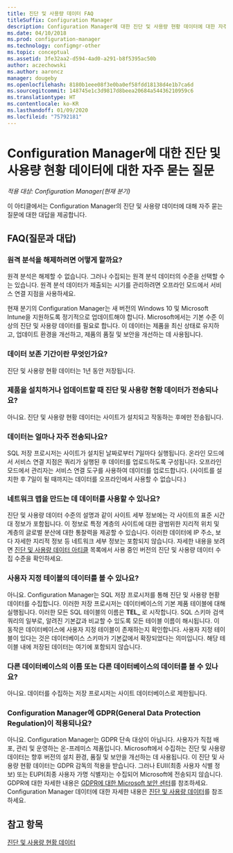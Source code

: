 ```yaml
---
title: 진단 및 사용량 데이터 FAQ
titleSuffix: Configuration Manager
description: Configuration Manager에 대한 진단 및 사용량 현황 데이터에 대한 자주 묻는 질문을 찾습니다.
ms.date: 04/10/2018
ms.prod: configuration-manager
ms.technology: configmgr-other
ms.topic: conceptual
ms.assetid: 3fe32aa2-d594-4ad0-a291-b8f5395ac50b
author: aczechowski
ms.author: aaroncz
manager: dougeby
ms.openlocfilehash: 8180b1eee08f3e0ba0ef58fdd18138d4e1b7ca6d
ms.sourcegitcommit: 148745e1c3d9817d8beea20684a54436210959c6
ms.translationtype: HT
ms.contentlocale: ko-KR
ms.lasthandoff: 01/09/2020
ms.locfileid: "75792181"
---
```

# <a name="frequently-asked-questions-about-diagnostics-and-usage-data-for-configuration-manager"></a>Configuration Manager에 대한 진단 및 사용량 현황 데이터에 대한 자주 묻는 질문

*적용 대상: Configuration Manager(현재 분기)*

이 아티클에서는 Configuration Manager의 진단 및 사용량 데이터에 대해 자주 묻는 질문에 대한 대답을 제공합니다.

## <a name="faqs"></a>FAQ(질문과 대답)

###  <a name="bkmk_off"></a> 원격 분석을 해제하려면 어떻게 할까요?  
원격 분석은 해제할 수 없습니다. 그러나 수집되는 원격 분석 데이터의 수준을 선택할 수는 있습니다. 원격 분석 데이터가 제출되는 시기를 관리하려면 오프라인 모드에서 서비스 연결 지점을 사용하세요.

현재 분기의 Configuration Manager는 새 버전의 Windows 10 및 Microsoft Intune을 지원하도록 정기적으로 업데이트해야 합니다. Microsoft에서는 기본 수준 이상의 진단 및 사용량 데이터를 필요로 합니다. 이 데이터는 제품을 최신 상태로 유지하고, 업데이트 환경을 개선하고, 제품의 품질 및 보안을 개선하는 데 사용됩니다.

###  <a name="bkmk_retention"></a> 데이터 보존 기간이란 무엇인가요?  
 진단 및 사용량 현황 데이터는 1년 동안 저장됩니다.  

###  <a name="bkmk_update"></a> 제품을 설치하거나 업데이트할 때 진단 및 사용량 현황 데이터가 전송되나요?  
 아니요. 진단 및 사용량 현황 데이터는 사이트가 설치되고 작동하는 후에만 전송됩니다.  

###  <a name="bkmk_frequency"></a> 데이터는 얼마나 자주 전송되나요?  
 SQL 저장 프로시저는 사이트가 설치된 날짜로부터 7일마다 실행됩니다. 온라인 모드에서 서비스 연결 지점은 쿼리가 실행된 후 데이터를 업로드하도록 구성됩니다. 오프라인 모드에서 관리자는 서비스 연결 도구를 사용하여 데이터를 업로드합니다. (사이트를 설치한 후 7일이 될 때까지는 데이터를 오프라인에서 사용할 수 없습니다.)  

###  <a name="bkmk_network"></a> 네트워크 맵을 만드는 데 데이터를 사용할 수 있나요?  
 진단 및 사용량 데이터 수준의 설명과 같이 사이트 세부 정보에는 각 사이트의 표준 시간대 정보가 포함됩니다. 이 정보로 특정 계층의 사이트에 대한 광범위한 지리적 위치 및 계층의 글로벌 분산에 대한 통찰력을 제공할 수 있습니다. 이러한 데이터에 IP 주소, 보다 자세한 지리적 정보 등 네트워크 세부 정보는 포함되지 않습니다. 자세한 내용을 보려면 [진단 및 사용량 데이터 아티클](/sccm/core/plan-design/diagnostics/diagnostics-and-usage-data#articles) 목록에서 사용 중인 버전의 진단 및 사용량 데이터 수집 수준을 확인하세요.


###  <a name="bkmk_tables"></a> 사용자 지정 테이블의 데이터를 볼 수 있나요?  
 아니요. Configuration Manager는 SQL 저장 프로시저를 통해 진단 및 사용량 현황 데이터를 수집합니다. 이러한 저장 프로시저는 데이터베이스의 기본 제품 테이블에 대해 실행됩니다. 이러한 모든 SQL 테이블의 이름은 **TEL_** 로 시작합니다. SQL 스키마 검색 쿼리의 일부로, 알려진 기본값과 비교할 수 있도록 모든 테이블 이름이 해시됩니다. 이 동작은 데이터베이스에 사용자 지정 테이블이 존재하는지 확인합니다. 사용자 지정 테이블이 있다는 것은 데이터베이스 스키마가 기본값에서 확장되었다는 의미입니다. 해당 테이블 내에 저장된 데이터는 여기에 포함되지 않습니다.  

###  <a name="bkmk_databases"></a> 다른 데이터베이스의 이름 또는 다른 데이터베이스의 데이터를 볼 수 있나요? 
 아니요. 데이터를 수집하는 저장 프로시저는 사이트 데이터베이스로 제한됩니다.  

### <a name="bkmk_gdpr"></a> Configuration Manager에 GDPR(General Data Protection Regulation)이 적용되나요?
 아니요. Configuration Manager는 GDPR 단속 대상이 아닙니다. 사용자가 직접 배포, 관리 및 운영하는 온-프레미스 제품입니다. Microsoft에서 수집하는 진단 및 사용량 데이터는 향후 버전의 설치 환경, 품질 및 보안을 개선하는 데 사용됩니다. 이 진단 및 사용량 현황 데이터는 GDPR 감독의 적용을 받습니다. 그러나 EUII(최종 사용자 식별 정보) 또는 EUPI(최종 사용자 가명 식별자)는 수집되어 Microsoft에 전송되지 않습니다. GDPR에 대한 자세한 내용은 [GDPR에 대한 Microsoft 보안 센터](https://microsoft.com/gdpr)를 참조하세요. Configuration Manager 데이터에 대한 자세한 내용은 [진단 및 사용량 데이터](/sccm/core/plan-design/diagnostics/diagnostics-and-usage-data)를 참조하세요.


## <a name="see-also"></a>참고 항목  
 [진단 및 사용량 현황 데이터](/sccm/core/plan-design/diagnostics/diagnostics-and-usage-data)
